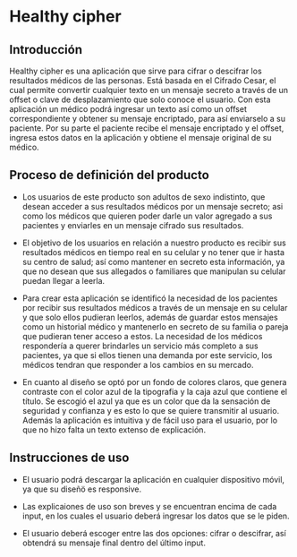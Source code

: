 # Healthy cipher

## Introducción

Healthy cipher es una aplicación que sirve para cifrar o descifrar los resultados médicos de las personas. Está basada en el Cifrado Cesar, el cual permite convertir cualquier texto en un mensaje secreto a través de un offset o clave de desplazamiento que solo conoce el usuario. Con esta aplicación un médico podrá ingresar un texto así como un offset correspondiente y obtener su mensaje encriptado, para así enviarselo a su paciente. Por su parte el paciente recibe el mensaje encriptado y el offset, ingresa estos datos en la aplicación y obtiene el mensaje original de su médico.

## Proceso de definición del producto

- Los usuarios de este producto son adultos de sexo indistinto, que desean acceder a sus resultados médicos por un mensaje secreto; asi como los médicos que quieren poder darle un valor agregado a sus pacientes y enviarles en un mensaje cifrado sus resultados.

- El objetivo de los usuarios en relación a nuestro producto es recibir sus resultados médicos en tiempo real en su celular y no tener que ir hasta su centro de salud; así como mantener en secreto esta información, ya que no desean que sus allegados o familiares que manipulan su celular puedan llegar a leerla.

- Para crear esta aplicación se identificó la necesidad de los pacientes por recibir sus resultados médicos a través de un mensaje en su celular y que solo ellos pudieran leerlos, además de guardar estos mensajes como un historial médico y mantenerlo en secreto de su familia o pareja que pudieran tener acceso a estos. La necesidad de los médicos respondería a querer brindarles un servicio más completo a sus pacientes, ya que si ellos tienen una demanda por este servicio, los médicos tendran que responder a los cambios en su mercado.

- En cuanto al diseño se optó por un fondo de colores claros, que genera contraste con el color azul de la tipografia y la caja azul que contiene el título. Se escogió el azul ya que es un color que da la sensación de seguridad y confianza y es esto lo que se quiere transmitir al usuario. Además la aplicación es intuitiva y de fácil uso para el usuario, por lo que no hizo falta un texto extenso de explicación.

## Instrucciones de uso

- El usuario podrá descargar la aplicación en cualquier dispositivo móvil, ya que su diseñö es responsive.

- Las explicaiones de uso son breves y se encuentran encima de cada input, en los cuales el usuario deberá ingresar los datos que se le piden.

- El usuario deberá escoger entre las dos opciones: cifrar o descifrar, así obtendrá su mensaje final dentro del último input.
